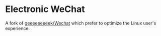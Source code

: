 # Electronic WeChat

A fork of [geeeeeeeeek/Wechat](https://github.com/geeeeeeeeek/electronic-wechat) which prefer to optimize the Linux user's experience.

